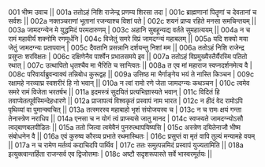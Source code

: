 001  	भीष्म उवाच ||
001a	ततोऽहं निशि राजेन्द्र प्रणम्य शिरसा तदा |
001c	ब्राह्मणानां पितॄणां च देवतानां च सर्वशः ||
002a	नक्तञ्चराणां भूतानां रजन्याश्च विशां पते |
002c	शयनं प्राप्य रहिते मनसा समचिन्तयम् ||
003a	जामदग्न्येन मे युद्धमिदं परमदारुणम् |
003c	अहानि सुबहून्यद्य वर्तते सुमहात्ययम् ||
004a	न च रामं महावीर्यं शक्नोमि रणमूर्धनि |
004c	विजेतुं समरे विप्रं जामदग्न्यं महाबलम् ||
005a	यदि शक्यो मया जेतुं जामदग्न्यः प्रतापवान् |
005c	दैवतानि प्रसन्नानि दर्शयन्तु निशां मम ||
006a	ततोऽहं निशि राजेन्द्र प्रसुप्तः शरविक्षतः |
006c	दक्षिणेनैव पार्श्वेन प्रभातसमये इव ||
007a	ततोऽहं विप्रमुख्यैस्तैर्यैरस्मि पतितो रथात् |
007c	उत्थापितो धृतश्चैव मा भैरिति च सान्त्वितः ||
008a	त एव मां महाराज स्वप्नदर्शनमेत्य वै |
008c	परिवार्याब्रुवन्वाक्यं तन्निबोध कुरूद्वह ||
009a	उत्तिष्ठ मा भैर्गाङ्गेय भयं ते नास्ति किञ्चन |
009c	रक्षामहे नरव्याघ्र स्वशरीरं हि नो भवान् ||
010a	न त्वां रामो रणे जेता जामदग्न्यः कथञ्चन |
010c	त्वमेव समरे रामं विजेता भरतर्षभ ||
011a	इदमस्त्रं सुदयितं प्रत्यभिज्ञास्यते भवान् |
011c	विदितं हि तवाप्येतत्पूर्वस्मिन्देहधारणे ||
012a	प्राजापत्यं विश्वकृतं प्रस्वापं नाम भारत |
012c	न हीदं वेद रामोऽपि पृथिव्यां वा पुमान्क्वचित् ||
013a	तत्स्मरस्व महाबाहो भृशं संयोजयस्व च |
013c	न च रामः क्षयं गन्ता तेनास्त्रेण नराधिप ||
014a	एनसा च न योगं त्वं प्राप्स्यसे जातु मानद |
014c	स्वप्स्यते जामदग्न्योऽसौ त्वद्बाणबलपीडितः ||
015a	ततो जित्वा त्वमेवैनं पुनरुत्थापयिष्यसि |
015c	अस्त्रेण दयितेनाजौ भीष्म संबोधनेन वै ||
016a	एवं कुरुष्व कौरव्य प्रभाते रथमास्थितः |
016c	प्रसुप्तं वा मृतं वापि तुल्यं मन्यामहे वयम् ||
017a	न च रामेण मर्तव्यं कदाचिदपि पार्थिव |
017c	ततः समुत्पन्नमिदं प्रस्वापं युज्यतामिति ||
018a	इत्युक्त्वान्तर्हिता राजन्सर्व एव द्विजोत्तमाः |
018c	अष्टौ सदृशरूपास्ते सर्वे भास्वरमूर्तयः ||
